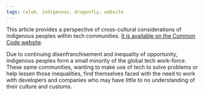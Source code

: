 ```yaml
---
tags: caleb, indigenous, dragonfly, website
---
```

This article provides a perspective of cross-cultural considerations of indigenous peoples
within tech communities.  [It is available on the Common Code website](https://commoncode.io/blog/building-tech-with-indigenous-communities).

Due to continuing disenfranchisement and inequality of opportunity, indigenous
peoples form a small minority of the global tech work-force. These same communities,
wanting to make use of tech to solve problems or help lessen those inequalities,
find themselves faced with the need to work with developers and companies who may
have little to no understanding of their culture and customs.
